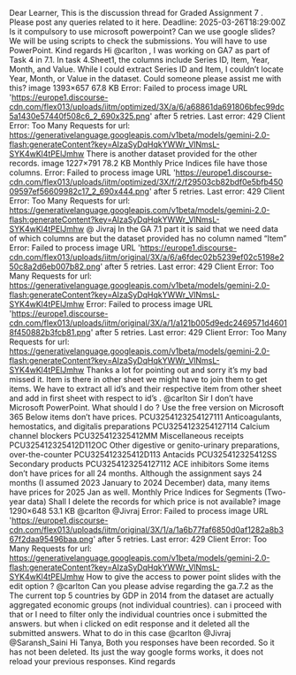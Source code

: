 Dear Learner, This is the discussion thread for Graded Assignment 7 . Please post any queries related to it here. Deadline: 2025-03-26T18:29:00Z
Is it compulsory to use microsoft powerpoint? Can we use google slides?
We will be using scripts to check the submissions. You will have to use PowerPoint. Kind regards
Hi @carlton , I was working on GA7 as part of Task 4 in 7.1. In task 4.Sheet1, the columns include Series ID, Item, Year, Month, and Value. While I could extract Series ID and Item, I couldn’t locate Year, Month, or Value in the dataset. Could someone please assist me with this? image 1393×657 67.8 KB
Error: Failed to process image URL 'https://europe1.discourse-cdn.com/flex013/uploads/iitm/optimized/3X/a/6/a68861da691806bfec99dc5a1430e57440f508c6_2_690x325.png' after 5 retries. Last error: 429 Client Error: Too Many Requests for url: https://generativelanguage.googleapis.com/v1beta/models/gemini-2.0-flash:generateContent?key=AIzaSyDqHqkYWWr_VlNmsL-SYK4wKl4tPElJmhw
There is another dataset provided for the other records.
image 1227×791 78.2 KB Monthly Price Indices file have those columns.
Error: Failed to process image URL 'https://europe1.discourse-cdn.com/flex013/uploads/iitm/optimized/3X/f/2/f29503cb82bdf0e5bfb45009597ef56609982c17_2_690x444.png' after 5 retries. Last error: 429 Client Error: Too Many Requests for url: https://generativelanguage.googleapis.com/v1beta/models/gemini-2.0-flash:generateContent?key=AIzaSyDqHqkYWWr_VlNmsL-SYK4wKl4tPElJmhw
@ Jivraj In the GA 7.1 part it is said that we need data of which columns are but the dataset provided has no column named “Item”
Error: Failed to process image URL 'https://europe1.discourse-cdn.com/flex013/uploads/iitm/original/3X/a/6/a6fdec02b5239ef02c5198e250c8a2d6eb007b82.png' after 5 retries. Last error: 429 Client Error: Too Many Requests for url: https://generativelanguage.googleapis.com/v1beta/models/gemini-2.0-flash:generateContent?key=AIzaSyDqHqkYWWr_VlNmsL-SYK4wKl4tPElJmhw
Error: Failed to process image URL 'https://europe1.discourse-cdn.com/flex013/uploads/iitm/original/3X/a/1/a121b005d9edc2469571d46018f450882b3fcb81.png' after 5 retries. Last error: 429 Client Error: Too Many Requests for url: https://generativelanguage.googleapis.com/v1beta/models/gemini-2.0-flash:generateContent?key=AIzaSyDqHqkYWWr_VlNmsL-SYK4wKl4tPElJmhw
Thanks a lot for pointing out and sorry it’s my bad missed it.
Item is there in other sheet we might have to join them to get items.
We have to extract all id’s and their respective item from other sheet and add in first sheet with respect to id’s .
@carlton Sir I don’t have Microsoft PowerPoint. What should I do ?
Use the free version on Microsoft 365
Below items don’t have prices. PCU3254123254127111 Anticoagulants, hemostatics, and digitalis preparations PCU3254123254127114 Calcium channel blockers PCU325412325412MM Miscellaneous receipts PCU325412325412D112OC Other digestive or genito-urinary preparations, over-the-counter PCU325412325412D113 Antacids PCU325412325412SS Secondary products PCU3254123254127112 ACE inhibitors Some items don’t have prices for all 24 months. Although the assignment says 24 months (I assumed 2023 January to 2024 December) data, many items have prices for 2025 Jan as well. Monthly Price Indices for Segments (Two-year data) Shall I delete the records for which price is not available? image 1290×648 53.1 KB @carlton @Jivraj
Error: Failed to process image URL 'https://europe1.discourse-cdn.com/flex013/uploads/iitm/original/3X/1/a/1a6b77faf6850d0af1282a8b367f2daa95496baa.png' after 5 retries. Last error: 429 Client Error: Too Many Requests for url: https://generativelanguage.googleapis.com/v1beta/models/gemini-2.0-flash:generateContent?key=AIzaSyDqHqkYWWr_VlNmsL-SYK4wKl4tPElJmhw
How to give the access to power point slides with the edit option ?
@carlton Can you please advise regarding the ga.7.2 as the The current top 5 countries by GDP in 2014 from the dataset are actually aggregated economic groups (not individual countries). can i proceed with that or I need to filter only the individual countries
once i submitted the answers. but when i clicked on edit response and it deleted all the submitted answers. What to do in this case @carlton @Jivraj @Saransh_Saini
Hi Tanya, Both you responses have been recorded. So it has not been deleted. Its just the way google forms works, it does not reload your previous responses. Kind regards
